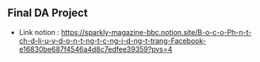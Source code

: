 ## Final DA Project
- Link notion : https://sparkly-magazine-bbc.notion.site/B-o-c-o-Ph-n-t-ch-d-li-u-v-d-o-n-t-ng-t-c-ng-i-d-ng-t-trang-Facebook-e16830be687f4546a4d8c7edfee39359?pvs=4
